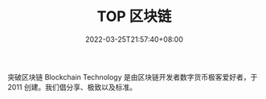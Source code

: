 ﻿---
weight: 
title: "TOP 区块链"
description: "突破区块链 Blockchain Technology 是由区块链开发者数字货币极客爱好者，于 2011 创建"
date: 2022-03-25T21:57:40+08:00
lastmod: 2022-03-25T16:45:40+08:00
draft: false
authors: ["Metabd"]
featuredImage: "top-qukuailian.jpg"
link: ""
tags: ["元宇宙社区","TOP 区块链"]
categories: ["navigation"]
navigation: ["元宇宙社区"]
lightgallery: true
toc: true
pinned: false
recommend: false
recommend1: false
---
突破区块链 Blockchain Technology 是由区块链开发者数字货币极客爱好者，于 2011 创建。我们倡分享、极致以及标准。
